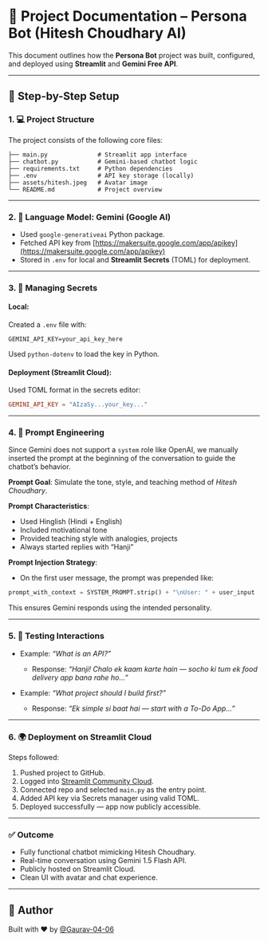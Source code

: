 # 📘 Project Documentation – Persona Bot (Hitesh Choudhary AI)

This document outlines how the **Persona Bot** project was built, configured, and deployed using **Streamlit** and **Gemini Free API**.

---

## 🔧 Step-by-Step Setup

### 1. 💻 Project Structure

The project consists of the following core files:

```
├── main.py              # Streamlit app interface
├── chatbot.py           # Gemini-based chatbot logic
├── requirements.txt     # Python dependencies
├── .env                 # API key storage (locally)
├── assets/hitesh.jpeg   # Avatar image
└── README.md            # Project overview
```

---

### 2. 🧠 Language Model: Gemini (Google AI)

- Used `google-generativeai` Python package.
- Fetched API key from [https://makersuite.google.com/app/apikey](https://makersuite.google.com/app/apikey)
- Stored in `.env` for local and **Streamlit Secrets** (TOML) for deployment.

---

### 3. 🔐 Managing Secrets

#### Local:
Created a `.env` file with:

```
GEMINI_API_KEY=your_api_key_here
```

Used `python-dotenv` to load the key in Python.

#### Deployment (Streamlit Cloud):
Used TOML format in the secrets editor:

```toml
GEMINI_API_KEY = "AIzaSy...your_key..."
```

---

### 4. 🧠 Prompt Engineering

Since Gemini does not support a `system` role like OpenAI, we manually inserted the prompt at the beginning of the conversation to guide the chatbot’s behavior.

**Prompt Goal**: Simulate the tone, style, and teaching method of *Hitesh Choudhary*.

**Prompt Characteristics**:
- Used Hinglish (Hindi + English)
- Included motivational tone
- Provided teaching style with analogies, projects
- Always started replies with “Hanji”

**Prompt Injection Strategy**:
- On the first user message, the prompt was prepended like:

```python
prompt_with_context = SYSTEM_PROMPT.strip() + "\nUser: " + user_input
```

This ensures Gemini responds using the intended personality.

---

### 5. 🧪 Testing Interactions

- Example: *“What is an API?”*
  - Response: *“Hanji! Chalo ek kaam karte hain — socho ki tum ek food delivery app bana rahe ho...”*

- Example: *“What project should I build first?”*
  - Response: *“Ek simple si baat hai — start with a To-Do App...”*

---

### 6. 🌍 Deployment on Streamlit Cloud

Steps followed:
1. Pushed project to GitHub.
2. Logged into [Streamlit Community Cloud](https://streamlit.io/cloud).
3. Connected repo and selected `main.py` as the entry point.
4. Added API key via Secrets manager using valid TOML.
5. Deployed successfully — app now publicly accessible.

---

### ✅ Outcome

- Fully functional chatbot mimicking Hitesh Choudhary.
- Real-time conversation using Gemini 1.5 Flash API.
- Publicly hosted on Streamlit Cloud.
- Clean UI with avatar and chat experience.

---

## 🧾 Author

Built with ❤️ by [@Gaurav-04-06](https://github.com/Gaurav-04-06)
